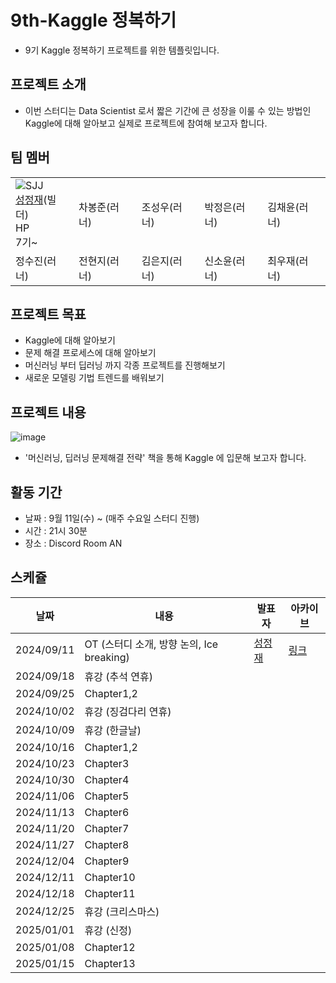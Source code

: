 # 9th-Kaggle 정복하기
- 9기 Kaggle 정복하기 프로젝트를 위한 템플릿입니다.

## 프로젝트 소개
- 이번 스터디는 Data Scientist 로서 짧은 기간에 큰 성장을 이룰 수 있는 방법인 Kaggle에 대해 알아보고 실제로 프로젝트에 참여해 보고자 합니다.

## 팀 멤버
| | | | | |
|----|----|----|----|----|
|![SJJ](https://github.com/user-attachments/assets/ff44e772-1a45-4f93-a32b-a6a9f85c15f7) <br/> [성정재](https://www.linkedin.com/in/%EC%A0%95%EC%9E%AC-%EC%84%B1-04b6a478?lipi=urn%3Ali%3Apage%3Ad_flagship3_profile_view_base_contact_details%3BBpbUoA1zRDSvf4tBIxFqrQ%3D%3D)(빌더) <br/>  HP <br/> 7기~ <br/> | 차봉준(러너)  |조성우(러너) | 박정은(러너) | 김채윤(러너) |
정수진(러너) | 전현지(러너)  | 김은지(러너)  | 신소윤(러너)  | 최우재(러너) |

## 프로젝트 목표
- Kaggle에 대해 알아보기
- 문제 해결 프로세스에 대해 알아보기
- 머신러닝 부터 딥러닝 까지 각종 프로젝트를 진행해보기
- 새로운 모델링 기법 트렌드를 배워보기

## 프로젝트 내용
![image](https://github.com/user-attachments/assets/7ac9ec58-a938-47bb-a619-cf92955208a1)   
- '머신러닝, 딥러닝 문제해결 전략' 책을 통해 Kaggle 에 입문해 보고자 합니다.


## 활동 기간
- 날짜 : 9월 11일(수) ~  (매주 수요일 스터디 진행)   
- 시간 : 21시 30분   
- 장소 : Discord Room AN   

## 스케쥴

| 날짜 | 내용 | 발표자 | 아카이브 | 
| ----- | ----- | -------- | ----- |
| 2024/09/11 | OT (스터디 소개, 방향 논의, Ice breaking)| [성정재]() | [링크]() | 
| 2024/09/18 | 휴강 (추석 연휴) |  | | 
| 2024/09/25 | Chapter1,2 |  | | 
| 2024/10/02 | 휴강 (징검다리 연휴)|  | | 
| 2024/10/09 | 휴강 (한글날) |  | | 
| 2024/10/16 | Chapter1,2 |  | | 
| 2024/10/23 | Chapter3 |  | | 
| 2024/10/30 | Chapter4 |  | | 
| 2024/11/06 | Chapter5 |  | | 
| 2024/11/13 | Chapter6 |  | | 
| 2024/11/20 | Chapter7 |  | | 
| 2024/11/27 | Chapter8 |  | | 
| 2024/12/04 | Chapter9 |  | | 
| 2024/12/11 | Chapter10 |  | | 
| 2024/12/18 | Chapter11 |  | | 
| 2024/12/25 | 휴강 (크리스마스) |  | | 
| 2025/01/01 | 휴강 (신정) |  | | 
| 2025/01/08 | Chapter12 |  | | 
| 2025/01/15 | Chapter13 |  | | 

